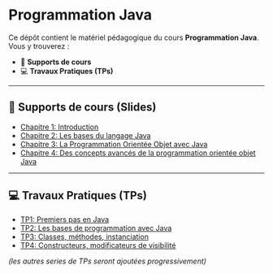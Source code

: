 # Programmation Java

Ce dépôt contient le matériel pédagogique du cours **Programmation Java**.  
Vous y trouverez :

- 📑 **Supports de cours**
- 💻 **Travaux Pratiques (TPs)**  

---

## 📑 Supports de cours (Slides)

- [Chapitre 1: Introduction](slides/chapter1.pdf)  
- [Chapitre 2: Les bases du langage Java](slides/chapter2.pdf)  
- [Chapitre 3: La Programmation Orientée Objet avec Java](slides/chapter3.pdf)  
- [Chapitre 4: Des concepts avancés de la programmation orientée objet Java](slides/chapter4.pdf)

---

## 💻 Travaux Pratiques (TPs)

- [TP1: Premiers pas en Java](TPs/TP01.pdf)  
- [TP2: Les bases de programmation avec Java](TPs/TP02.pdf)  
- [TP3: Classes, méthodes, instanciation](TPs/TP03.pdf)
- [TP4: Constructeurs, modificateurs de visibilité](TPs/TP04.pdf)
  
*(les autres series de TPs seront ajoutées progressivement)*
